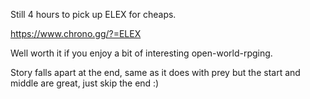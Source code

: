Still 4 hours to pick up ELEX for cheaps.

https://www.chrono.gg/?=ELEX

Well worth it if you enjoy a bit of interesting open-world-rpging.

Story falls apart at the end, same as it does with prey but the start and middle are great, just skip the end :)